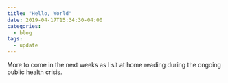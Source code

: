 ```yaml
---
title: "Hello, World"
date: 2019-04-17T15:34:30-04:00
categories:
  - blog
tags:
  - update
---
```


More to come in the next weeks as I sit at home reading during the ongoing public health crisis.

